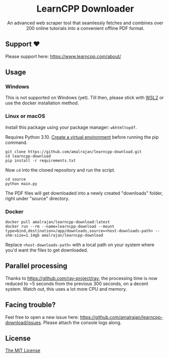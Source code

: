 <h1 align="center">LearnCPP Downloader</h1>

<p align="center">
  An advanced web scraper tool that seamlessly fetches and combines over 200 online tutorials into a convenient offline PDF format.
</p>

## Support ❤️

Please support here: https://www.learncpp.com/about/


## Usage

### Windows

This is not supported on Windows (yet). Till then, please stick with [WSL2](https://learn.microsoft.com/en-us/windows/wsl/install) or use the docker installation method.

### Linux or macOS

Install this package using your package manager: `wkhtmltopdf`.

Requires Python 3.10. [Create a virtual environment](https://packaging.python.org/en/latest/guides/installing-using-pip-and-virtual-environments/#creating-a-virtual-environment) before running the pip command.

```
git clone https://github.com/amalrajan/learncpp-download.git
cd learncpp-download
pip install -r requirements.txt
```

Now `cd` into the cloned repository and run the script.
```
cd source
python main.py
```

The PDF files will get downloaded into a newly created "downloads" folder, right under "source" directory.


### Docker

```
docker pull amalrajan/learncpp-download:latest
docker run --rm --name=learncpp-download --mount type=bind,destination=/app/downloads,source=<host-downloads-path> --shm-size=1.14gb amalrajan/learncpp-download
```

Replace `<host-downloads-path>` with a local path on your system where you'd want the files to get downloaded.


## Parallel processing

Thanks to https://github.com/ray-project/ray, the processing time is now reduced to ~5 seconds from the previous 300 seconds, on a decent system.
Watch out, this uses a lot more CPU and memory.

<!-- ![image](https://raw.githubusercontent.com/amalrajan/learncpp-download/master/screenshots/Screenshot%202022-02-25%20145949.png) -->

## Facing trouble?

Feel free to open a new issue here: https://github.com/amalrajan/learncpp-download/issues. Please attach the console logs along.

## License

[The MIT License](https://choosealicense.com/licenses/mit/)
